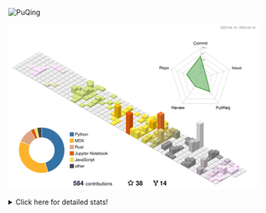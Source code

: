 ![PuQing](https://user-images.githubusercontent.com/27223114/171565019-9a56fae6-b08b-421f-99db-7e830da42371.png)

![](./profile-3d-contrib/profile-season-animate.svg)

<details>
<summary>Click here for detailed stats!</summary>

<!--START_SECTION:waka-->
![Lines of code](https://img.shields.io/badge/From%20Hello%20World%20I%27ve%20Written-1.4%20million%20lines%20of%20code-blue)

**🐱 My GitHub Data** 

> 📦 373.1 kB Used in GitHub's Storage 
 > 
> 🚫 Not Opted to Hire
 > 
> 📜 47 Public Repositories 
 > 
> 🔑 29 Private Repositories 
 > 
**I'm an Early 🐤** 

```text
🌞 Morning                581 commits         ██░░░░░░░░░░░░░░░░░░░░░░░   07.72 % 
🌆 Daytime                3489 commits        ████████████░░░░░░░░░░░░░   46.36 % 
🌃 Evening                1539 commits        █████░░░░░░░░░░░░░░░░░░░░   20.45 % 
🌙 Night                  1917 commits        ██████░░░░░░░░░░░░░░░░░░░   25.47 % 
```


📊 **This Week I Spent My Time On** 

```text
💬 Programming Languages: 
Other                    5 hrs 26 mins       ██████████████░░░░░░░░░░░   56.68 % 
TeX                      58 mins             ███░░░░░░░░░░░░░░░░░░░░░░   10.20 % 
Python                   55 mins             ██░░░░░░░░░░░░░░░░░░░░░░░   09.63 % 
OpenEdge ABL             52 mins             ██░░░░░░░░░░░░░░░░░░░░░░░   09.15 % 
Markdown                 44 mins             ██░░░░░░░░░░░░░░░░░░░░░░░   07.77 % 

🔥 Editors: 
VS Code                  8 hrs 51 mins       ███████████████████████░░   92.23 % 
Obsidian                 44 mins             ██░░░░░░░░░░░░░░░░░░░░░░░   07.77 % 

💻 Operating System: 
Mac                      9 hrs 35 mins       █████████████████████████   100.00 % 
```


<!--END_SECTION:waka-->
</details>

